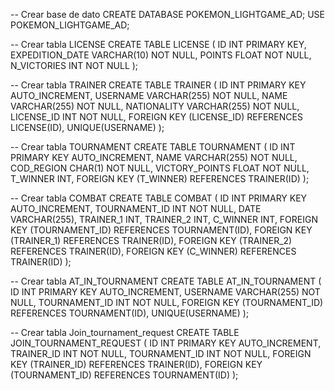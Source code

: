 -- Crear base de dato
CREATE DATABASE POKEMON_LIGHTGAME_AD;
USE POKEMON_LIGHTGAME_AD;

-- Crear tabla LICENSE
CREATE TABLE LICENSE (
ID INT PRIMARY KEY,
EXPEDITION_DATE VARCHAR(10) NOT NULL,
POINTS FLOAT NOT NULL,
N_VICTORIES INT NOT NULL
);

-- Crear tabla TRAINER
CREATE TABLE TRAINER (
ID INT PRIMARY KEY AUTO_INCREMENT,
USERNAME VARCHAR(255) NOT NULL,
NAME VARCHAR(255) NOT NULL,
NATIONALITY VARCHAR(255) NOT NULL,
LICENSE_ID INT NOT NULL,
FOREIGN KEY (LICENSE_ID) REFERENCES LICENSE(ID),
UNIQUE(USERNAME)
);

-- Crear tabla TOURNAMENT
CREATE TABLE TOURNAMENT (
ID INT PRIMARY KEY AUTO_INCREMENT,
NAME VARCHAR(255) NOT NULL,
COD_REGION CHAR(1) NOT NULL,
VICTORY_POINTS FLOAT NOT NULL,
T_WINNER INT,
FOREIGN KEY (T_WINNER) REFERENCES TRAINER(ID)
);

-- Crear tabla COMBAT
CREATE TABLE COMBAT (
ID INT PRIMARY KEY AUTO_INCREMENT,
TOURNAMENT_ID INT NOT NULL,
DATE VARCHAR(255),
TRAINER_1 INT,
TRAINER_2 INT,
C_WINNER INT,
FOREIGN KEY (TOURNAMENT_ID) REFERENCES TOURNAMENT(ID),
FOREIGN KEY (TRAINER_1) REFERENCES TRAINER(ID),
FOREIGN KEY (TRAINER_2) REFERENCES TRAINER(ID),
FOREIGN KEY (C_WINNER) REFERENCES TRAINER(ID)
);

-- Crear tabla AT_IN_TOURNAMENT
CREATE TABLE AT_IN_TOURNAMENT (
ID INT PRIMARY KEY AUTO_INCREMENT,
USERNAME VARCHAR(255) NOT NULL,
TOURNAMENT_ID INT NOT NULL,
FOREIGN KEY (TOURNAMENT_ID) REFERENCES TOURNAMENT(ID),
UNIQUE(USERNAME)
);

-- Crear tabla Join_tournament_request
CREATE TABLE JOIN_TOURNAMENT_REQUEST (
ID INT PRIMARY KEY AUTO_INCREMENT,
TRAINER_ID INT NOT NULL,
TOURNAMENT_ID INT NOT NULL,
FOREIGN KEY (TRAINER_ID) REFERENCES TRAINER(ID),
FOREIGN KEY (TOURNAMENT_ID) REFERENCES TOURNAMENT(ID)
);